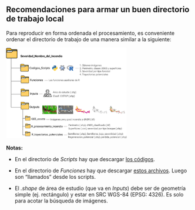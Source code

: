 
## **Recomendaciones para armar un buen directorio de trabajo local**

Para reproducir en forma ordenada el procesamiento, es conveniente
ordenar el directorio de trabajo de una manera similar a la siguiente:

<img src="https://github.com/romina-gonzalez-musso/Severidad_incendios/blob/main/_images/5_proyecto_codigo.png" width="65%" />

**Notas:**

- En el directorio de *Scripts* hay que descargar [los
  códigos](https://github.com/romina-gonzalez-musso/Severidad_incendios/tree/main/Py_R).

- En el directorio de *Funciones* hay que descargar [estos
  archivos](https://github.com/romina-gonzalez-musso/Severidad_incendios/tree/main/R_Functions).
  Luego son “llamados” desde los scripts.

- El *.shape* de área de estudio (que va en *Inputs*) debe ser de
  geometría simple (ej. rectángulo) y estar en SRC WGS-84 (EPSG: 4326).
  Es solo para acotar la búsqueda de imágenes.
